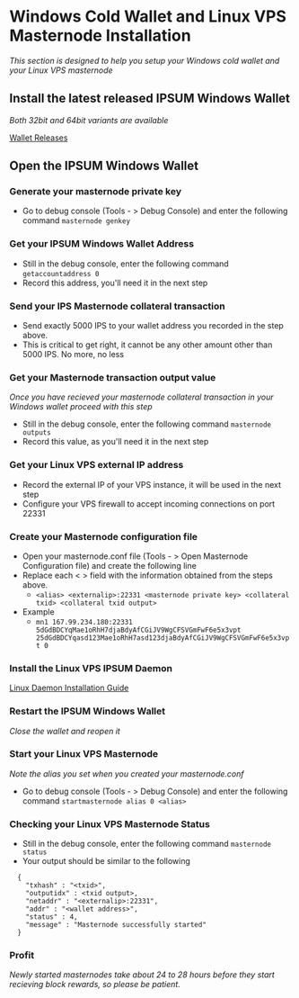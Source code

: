 # Windows Cold Wallet and Linux VPS Masternode Installation
*This section is designed to help you setup your Windows cold wallet and your Linux VPS masternode*

## Install the latest released IPSUM Windows Wallet
*Both 32bit and 64bit variants are available* 

[Wallet Releases](https://github.com/ipsum-ce/ips/releases)

## Open the IPSUM Windows Wallet

### Generate your masternode private key

  * Go to debug console (Tools - > Debug Console) and enter the following command
  ```masternode genkey```

### Get your IPSUM Windows Wallet Address

  * Still in the debug console, enter the following command
  ```getaccountaddress 0```
  * Record this address, you'll need it in the next step
  
### Send your IPS Masternode collateral transaction

  * Send exactly 5000 IPS to your wallet address you recorded in the step above.
  * This is critical to get right, it cannot be any other amount other than 5000 IPS. No more, no less

### Get your Masternode transaction output value
*Once you have recieved your masternode collateral transaction in your Windows wallet proceed with this step*

  * Still in the debug console, enter the following command
  ```masternode outputs```
  * Record this value, as you'll need it in the next step

### Get your Linux VPS external IP address

  * Record the external IP of your VPS instance, it will be used in the next step
  * Configure your VPS firewall to accept incoming connections on port 22331

### Create your Masternode configuration file

  * Open your masternode.conf file (Tools - > Open Masternode Configuration file) and create the
following line
  * Replace each < > field with the information obtained from the steps above.
    * ```<alias> <externalip>:22331 <masternode private key> <collateral txid> <collateral txid output>```
  * Example
    * ```mn1 167.99.234.180:22331 5dGdBDCYqMae1oRhH7djaBdyAfCGiJV9WgCFSVGmFwF6e5x3vpt 25dGdBDCYqasd123Mae1oRhH7asd123djaBdyAfCGiJV9WgCFSVGmFwF6e5x3vpt 0```
    
### Install the Linux VPS IPSUM Daemon

[Linux Daemon Installation Guide](LINUX.md)

### Restart the IPSUM Windows Wallet
*Close the wallet and reopen it*

### Start your Linux VPS Masternode
*Note the alias you set when you created your masternode.conf*

  * Go to debug console (Tools - > Debug Console) and enter the following command 
  ```startmasternode alias 0 <alias>```

### Checking your Linux VPS Masternode Status

  * Still in the debug console, enter the following command
  ```masternode status```
  * Your output should be similar to the following
```
  {
    "txhash" : "<txid>",
    "outputidx" : <txid output>,
    "netaddr" : "<externalip>:22331",
    "addr" : "<wallet address>",
    "status" : 4,
    "message" : "Masternode successfully started"
  }
```

### Profit
*Newly started masternodes take about 24 to 28 hours before they start recieving block rewards, so please be patient.*
